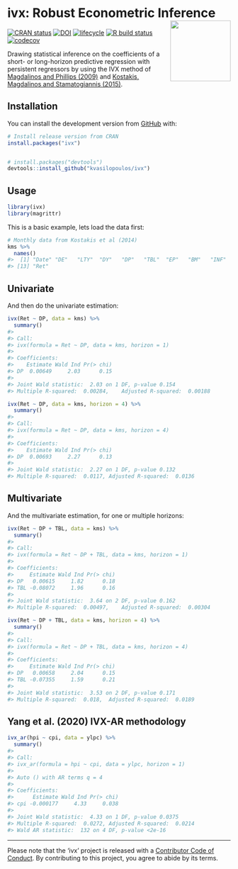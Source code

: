 
# ivx: Robust Econometric Inference <img src='man/figures/logo.png' align="right" height="136.5" />

<!-- badges: start -->

[![CRAN
status](https://www.r-pkg.org/badges/version/ivx)](https://cran.r-project.org/package=ivx)
[![DOI](https://zenodo.org/badge/137785074.svg)](https://zenodo.org/badge/latestdoi/137785074)
[![lifecycle](https://img.shields.io/badge/lifecycle-experimental-orange.svg)](https://www.tidyverse.org/lifecycle/#experimental)
[![R build
status](https://github.com/kvasilopoulos/ivx/workflows/R-CMD-check/badge.svg)](https://github.com/kvasilopoulos/ivx/actions)
[![codecov](https://codecov.io/gh/kvasilopoulos/ivx/branch/master/graph/badge.svg)](https://codecov.io/gh/kvasilopoulos/ivx)
<!-- badges: end -->

Drawing statistical inference on the coefficients of a short- or
long-horizon predictive regression with persistent regressors by using
the IVX method of [Magdalinos and Phillips
(2009)](https://doi.org/10.1017/S0266466608090154) and [Kostakis,
Magdalinos and Stamatogiannis
(2015)](https://doi.org/10.1093/rfs/hhu139).

## Installation

You can install the development version from
[GitHub](https://github.com/) with:

``` r
# Install release version from CRAN
install.packages("ivx")


# install.packages("devtools")
devtools::install_github("kvasilopoulos/ivx")
```

## Usage

``` r
library(ivx)
library(magrittr)
```

This is a basic example, lets load the data first:

``` r
# Monthly data from Kostakis et al (2014)
kms %>%
  names()
#>  [1] "Date" "DE"   "LTY"  "DY"   "DP"   "TBL"  "EP"   "BM"   "INF"  "DFY"  "NTIS" "TMS" 
#> [13] "Ret"
```

## Univariate

And then do the univariate estimation:

``` r
ivx(Ret ~ DP, data = kms) %>% 
  summary()
#> 
#> Call:
#> ivx(formula = Ret ~ DP, data = kms, horizon = 1)
#> 
#> Coefficients:
#>    Estimate Wald Ind Pr(> chi)
#> DP  0.00649     2.03      0.15
#> 
#> Joint Wald statistic:  2.03 on 1 DF, p-value 0.154
#> Multiple R-squared:  0.00284,    Adjusted R-squared:  0.00188

ivx(Ret ~ DP, data = kms, horizon = 4) %>% 
  summary()
#> 
#> Call:
#> ivx(formula = Ret ~ DP, data = kms, horizon = 4)
#> 
#> Coefficients:
#>    Estimate Wald Ind Pr(> chi)
#> DP  0.00693     2.27      0.13
#> 
#> Joint Wald statistic:  2.27 on 1 DF, p-value 0.132
#> Multiple R-squared:  0.0117, Adjusted R-squared:  0.0136
```

## Multivariate

And the multivariate estimation, for one or multiple horizons:

``` r
ivx(Ret ~ DP + TBL, data = kms) %>% 
  summary()
#> 
#> Call:
#> ivx(formula = Ret ~ DP + TBL, data = kms, horizon = 1)
#> 
#> Coefficients:
#>     Estimate Wald Ind Pr(> chi)
#> DP   0.00615     1.82      0.18
#> TBL -0.08072     1.96      0.16
#> 
#> Joint Wald statistic:  3.64 on 2 DF, p-value 0.162
#> Multiple R-squared:  0.00497,    Adjusted R-squared:  0.00304

ivx(Ret ~ DP + TBL, data = kms, horizon = 4) %>% 
  summary()
#> 
#> Call:
#> ivx(formula = Ret ~ DP + TBL, data = kms, horizon = 4)
#> 
#> Coefficients:
#>     Estimate Wald Ind Pr(> chi)
#> DP   0.00658     2.04      0.15
#> TBL -0.07355     1.59      0.21
#> 
#> Joint Wald statistic:  3.53 on 2 DF, p-value 0.171
#> Multiple R-squared:  0.018,  Adjusted R-squared:  0.0189
```

## Yang et al. (2020) IVX-AR methodology

``` r
ivx_ar(hpi ~ cpi, data = ylpc) %>% 
  summary()
#> 
#> Call:
#> ivx_ar(formula = hpi ~ cpi, data = ylpc, horizon = 1)
#> 
#> Auto () with AR terms q = 4
#> 
#> Coefficients:
#>      Estimate Wald Ind Pr(> chi)
#> cpi -0.000177     4.33     0.038
#> 
#> Joint Wald statistic:  4.33 on 1 DF, p-value 0.0375
#> Multiple R-squared:  0.0272, Adjusted R-squared:  0.0214
#> Wald AR statistic:  132 on 4 DF, p-value <2e-16
```

<!--
#### To-do  

* The Bonferroni method 
  - Cavanagh et al (1995)   
  - Campbell and Yogo (2006)    
* A conditional likelihood approach 
  - Jansson and Moreira (2006)  
* A control function approach   
  - Elliot (2001)
-->

------------------------------------------------------------------------

Please note that the ‘ivx’ project is released with a [Contributor Code
of
Conduct](https://github.com/kvasilopoulos/ivx/blob/master/.github/CODE_OF_CONDUCT.md).
By contributing to this project, you agree to abide by its terms.
